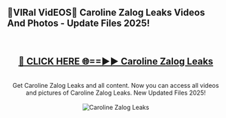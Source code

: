 <h2>🔴VIRal VidEOS🔴 Caroline Zalog Leaks Videos And Photos - Update Files 2025!</h2>
<br>
<div align="center">
<h2><a href="https://virallinks.top/odZfE0" rel="nofollow">🔴 CLICK HERE 🌐==►► Caroline Zalog Leaks</a></h2>
<br>
Get Caroline Zalog Leaks and all content. Now you can access all videos and pictures of Caroline Zalog Leaks. New Updated Files 2025!
<br>
<br>
<a href="https://virallinks.top/odZfE0" rel="nofollow" data-target="animated-image.originalLink"><img src="https://i.imgur.com/dJHk4Zq.gif)" alt="Caroline Zalog Leaks" style="max-width: 100%; display: inline-block;" data-target="animated-image.originalImage"></a>
</div>
<br>
